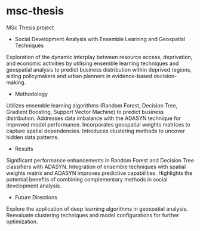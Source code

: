 # msc-thesis
MSc Thesis project

* Social Development Analysis with Ensemble Learning and Geospatial Techniques

Exploration of the dynamic interplay between resource access, deprivation, and economic activities by utilising ensemble learning techniques and geospatial analysis to predict business distribution within deprived regions, aiding policymakers and urban planners in evidence-based decision-making.

* Methodology

Utilizes ensemble learning algorithms (Random Forest, Decision Tree, Gradient Boosting, Support Vector Machine) to predict business distribution.
Addresses data imbalance with the ADASYN technique for improved model performance.
Incorporates geospatial weights matrices to capture spatial dependencies.
Introduces clustering methods to uncover hidden data patterns.

* Results

Significant performance enhancements in Random Forest and Decision Tree classifiers with ADASYN.
Integration of ensemble techniques with spatial weights matrix and ADASYN improves predictive capabilities.
Highlights the potential benefits of combining complementary methods in social development analysis.

* Future Directions

Explore the application of deep learning algorithms in geospatial analysis.
Reevaluate clustering techniques and model configurations for further optimization.
